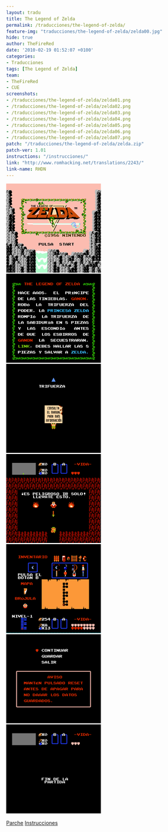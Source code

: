 ```yaml
---
layout: tradu
title: The Legend of Zelda
permalink: /traducciones/the-legend-of-zelda/
feature-img: "traducciones/the-legend-of-zelda/zelda00.jpg"
hide: true
author: TheFireRed
date: '2010-02-19 01:52:07 +0100'
categories:
- Traducciones
tags: [The Legend of Zelda]
team:
- TheFireRed
- CUE
screenshots:
- /traducciones/the-legend-of-zelda/zelda01.png
- /traducciones/the-legend-of-zelda/zelda02.png
- /traducciones/the-legend-of-zelda/zelda03.png
- /traducciones/the-legend-of-zelda/zelda04.png
- /traducciones/the-legend-of-zelda/zelda05.png
- /traducciones/the-legend-of-zelda/zelda06.png
- /traducciones/the-legend-of-zelda/zelda07.png
patch: "/traducciones/the-legend-of-zelda/zelda.zip"
patch-ver: 1.01
instructions: "/instrucciones/"
link: "http://www.romhacking.net/translations/2243/"
link-name: RHDN
---
```

![](/traducciones/the-legend-of-zelda/zelda01.png)![](/traducciones/the-legend-of-zelda/zelda02.png)![](/traducciones/the-legend-of-zelda/zelda03.png)![](/traducciones/the-legend-of-zelda/zelda04.png)![](/traducciones/the-legend-of-zelda/zelda05.png)![](/traducciones/the-legend-of-zelda/zelda06.png)![](/traducciones/the-legend-of-zelda/zelda07.png)

<a class="button" href="/traducciones/the-legend-of-zelda/zelda.zip">Parche</a> <a class="button" href="/instrucciones">Instrucciones</a> 

